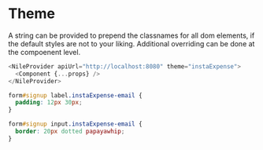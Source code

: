 # Theme

A string can be provided to prepend the classnames for all dom elements, if the default styles are not to your liking. Additional overriding can be done at the compoenent level.

```typescript
<NileProvider apiUrl="http://localhost:8080" theme="instaExpense">
  <Component {...props} />
</NileProvider>
```

```css
form#signup label.instaExpense-email {
  padding: 12px 30px;
}

form#signup input.instaExpense-email {
  border: 20px dotted papayawhip;
}
```
